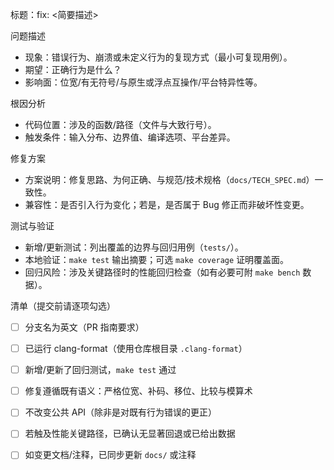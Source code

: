 标题：fix: <简要描述>

问题描述
- 现象：错误行为、崩溃或未定义行为的复现方式（最小可复现用例）。
- 期望：正确行为是什么？
- 影响面：位宽/有无符号/与原生或浮点互操作/平台特异性等。

根因分析
- 代码位置：涉及的函数/路径（文件与大致行号）。
- 触发条件：输入分布、边界值、编译选项、平台差异。

修复方案
- 方案说明：修复思路、为何正确、与规范/技术规格（`docs/TECH_SPEC.md`）一致性。
- 兼容性：是否引入行为变化；若是，是否属于 Bug 修正而非破坏性变更。

测试与验证
- 新增/更新测试：列出覆盖的边界与回归用例（`tests/`）。
- 本地验证：`make test` 输出摘要；可选 `make coverage` 证明覆盖面。
- 回归风险：涉及关键路径时的性能回归检查（如有必要可附 `make bench` 数据）。

清单（提交前请逐项勾选）
- [ ] 分支名为英文（PR 指南要求）
- [ ] 已运行 clang-format（使用仓库根目录 `.clang-format`）
- [ ] 新增/更新了回归测试，`make test` 通过
- [ ] 修复遵循既有语义：严格位宽、补码、移位、比较与模算术
- [ ] 不改变公共 API（除非是对既有行为错误的更正）
- [ ] 若触及性能关键路径，已确认无显著回退或已给出数据
- [ ] 如变更文档/注释，已同步更新 `docs/` 或注释

